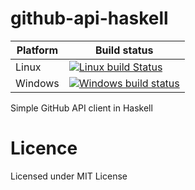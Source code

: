 # github-api-haskell

| Platform | Build status |
| -------- | ------------ |
| Linux | [![Linux build Status](https://travis-ci.org/rcook/github-api-haskell.svg)](https://travis-ci.org/rcook/github-api-haskell) |
| Windows | [![Windows build status](https://ci.appveyor.com/api/projects/status/nj5k2iv6v7iuy4hs?svg=true)](https://ci.appveyor.com/project/rcook/github-api-haskell) |

Simple GitHub API client in Haskell

# Licence

Licensed under MIT License

